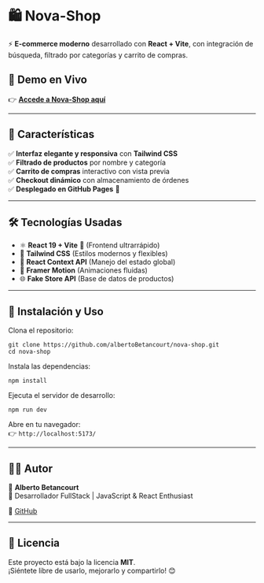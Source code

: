 # 🛍️ Nova-Shop
  
⚡ **E-commerce moderno** desarrollado con **React + Vite**, con integración de búsqueda, filtrado por categorías y carrito de compras.

## 🎥 **Demo en Vivo**
👉 **[Accede a Nova-Shop aquí](https://albertoBetancourt.github.io/nova-shop/)**  

---

## 🌟 Características

✅ **Interfaz elegante y responsiva** con **Tailwind CSS**  
✅ **Filtrado de productos** por nombre y categoría  
✅ **Carrito de compras** interactivo con vista previa  
✅ **Checkout dinámico** con almacenamiento de órdenes  
✅ **Desplegado en GitHub Pages** 🚀   

---

## 🛠️ **Tecnologías Usadas**
- ⚛️ **React 19 + Vite** 🚀 (Frontend ultrarrápido)
- 🎨 **Tailwind CSS** (Estilos modernos y flexibles)
- 🛒 **React Context API** (Manejo del estado global)
- 🔄 **Framer Motion** (Animaciones fluidas)
- 🌐 **Fake Store API** (Base de datos de productos)

---

## 🚀 **Instalación y Uso**

Clona el repositorio:

```
git clone https://github.com/albertoBetancourt/nova-shop.git
cd nova-shop
```

Instala las dependencias:

```
npm install
```

Ejecuta el servidor de desarrollo:

```
npm run dev
```

Abre en tu navegador:  
👉 `http://localhost:5173/`

---

## 👨‍💻 **Autor**
📌 **Alberto Betancourt**  
🚀 Desarrollador FullStack | JavaScript & React Enthusiast  
 
🐙 [GitHub](https://github.com/albertoBetancourt) 

---

## 📜 **Licencia**
Este proyecto está bajo la licencia **MIT**.  
¡Siéntete libre de usarlo, mejorarlo y compartirlo! 😊
